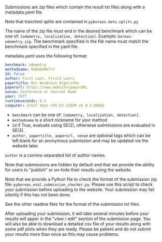 Submissions are zip files which contain the result txt files along with a metadata.yaml file.

Note that train/test splits are contained in `pyboreas.data.splits.py`

The name of the zip file must end in the desired benchmark which can be one of: `[odometry, localization, detection]`. Example: `boreas-odometry.zip`. The benchmark specified in the file name must match the benchmark specified in the yaml file.

metadata.yaml uses the following format:

```YAML
benchmark: odometry
methodname: RoBoDoMeTrY
2d: False
author: First Last, First1 Last1
papertitle: Our Wondrous Algorithm
paperurl: https://www.website/paperURL
venue: Conference or Journal Name
year: 2077
runtimeseconds: 0.1
computer: Intel Xeon CPU E3-1505M v6 @ 3.00GHz
```

- `benchmark` can be one of: `[odometry, localization, detection]`.
- `methodname` is a short nickname for your method
- `2d` if True, evaluate using SE(2), otherwise submissions are evaluated in SE(3).
- `author, papertitle, paperurl, venue` are optional tags which can be left blank for an anonymous submission and may be updated via the website later.

`author` is a comma-separated list of author names.

Note that submissions are hidden by default and that we provide the ability for users to "publish" or un-hide their results using the website.

Note that we provide a Python file to check the format of the submission zip file: `pyboreas.eval.submission_checker.py`. Please use this script to check your submission before uploading to the website. Your submission may fail silently if this has not been done.

See the other readme files for the format of the submission txt files.

After uploading your submission, it will take several minutes before your results will apper in the "view / edit" section of the submission page. You will also be able to download a detailed csv file of your results along with some pdf plots when they are ready. Please be patient and do not submit your results more than once as this may cause problems.